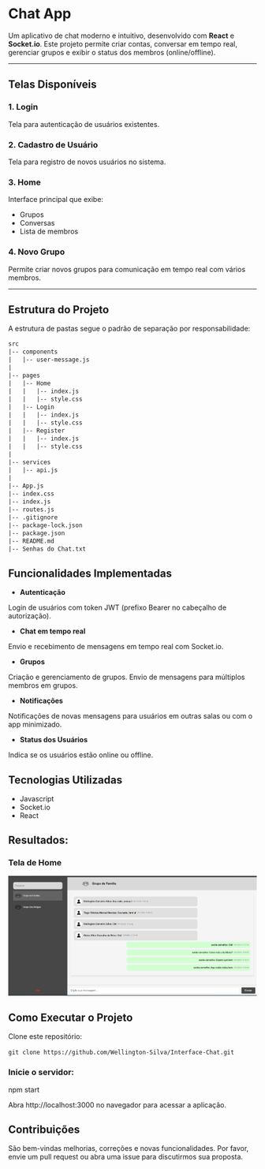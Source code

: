 # Chat App

Um aplicativo de chat moderno e intuitivo, desenvolvido com **React** e **Socket.io**. Este projeto permite criar contas, conversar em tempo real, gerenciar grupos e exibir o status dos membros (online/offline).

---

## Telas Disponíveis

### 1. Login
Tela para autenticação de usuários existentes. 

### 2. Cadastro de Usuário
Tela para registro de novos usuários no sistema.

### 3. Home
Interface principal que exibe:
- Grupos
- Conversas
- Lista de membros

### 4. Novo Grupo
Permite criar novos grupos para comunicação em tempo real com vários membros.

---

## Estrutura do Projeto

A estrutura de pastas segue o padrão de separação por responsabilidade:

```plaintext
src
|-- components
|   |-- user-message.js
|
|-- pages
|   |-- Home
|   |   |-- index.js
|   |   |-- style.css
|   |-- Login
|   |   |-- index.js
|   |   |-- style.css
|   |-- Register
|   |   |-- index.js
|   |   |-- style.css
|
|-- services
|   |-- api.js
|
|-- App.js
|-- index.css
|-- index.js
|-- routes.js
|-- .gitignore
|-- package-lock.json
|-- package.json
|-- README.md
|-- Senhas do Chat.txt
```

## Funcionalidades Implementadas

- **Autenticação**

Login de usuários com token JWT (prefixo Bearer no cabeçalho de autorização).

- **Chat em tempo real**

Envio e recebimento de mensagens em tempo real com Socket.io.

- **Grupos**

Criação e gerenciamento de grupos.
Envio de mensagens para múltiplos membros em grupos.

- **Notificações**

Notificações de novas mensagens para usuários em outras salas ou com o app minimizado.

- **Status dos Usuários**

Indica se os usuários estão online ou offline.

## Tecnologias Utilizadas

- Javascript
- Socket.io
- React

## Resultados:

### Tela de Home
<img src="./public/assets/Tela de Home.png" alt="Texto Alternativo">

## Como Executar o Projeto

Clone este repositório:

```git clone https://github.com/Wellington-Silva/Interface-Chat.git```

### Inicie o servidor:

npm start

Abra http://localhost:3000 no navegador para acessar a aplicação.

## Contribuições

São bem-vindas melhorias, correções e novas funcionalidades. Por favor, envie um pull request ou abra uma issue para discutirmos sua proposta.
